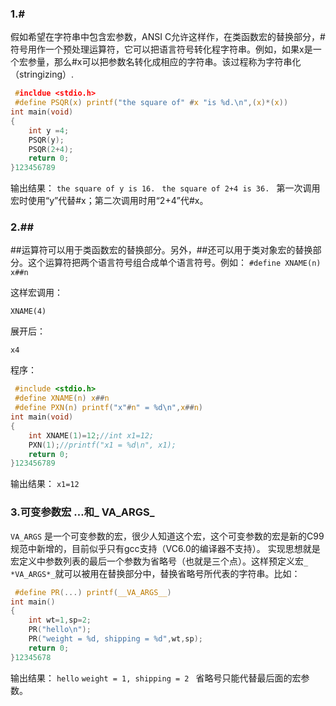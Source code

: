 ### 1.# 

假如希望在字符串中包含宏参数，ANSI C允许这样作，在类函数宏的替换部分，#符号用作一个预处理运算符，它可以把语言符号转化程字符串。例如，如果x是一个宏参量，那么#x可以把参数名转化成相应的字符串。该过程称为字符串化（stringizing）.

```c
 #incldue <stdio.h>
 #define PSQR(x) printf("the square of" #x "is %d.\n",(x)*(x))
int main(void)
{
    int y =4;
    PSQR(y);
    PSQR(2+4);
    return 0;
}123456789
```

输出结果： 
`the square of y is 16. `
`the square of 2+4 is 36. `
第一次调用宏时使用“y”代替#x；第二次调用时用“2+4”代#x。 

### 2.## 

##运算符可以用于类函数宏的替换部分。另外，##还可以用于类对象宏的替换部分。这个运算符把两个语言符号组合成单个语言符号。例如： 
`#define XNAME(n) x##n`

这样宏调用： 

`XNAME(4)` 

展开后： 

`x4` 

程序：

```c
 #include <stdio.h>
 #define XNAME(n) x##n
 #define PXN(n) printf("x"#n" = %d\n",x##n)
int main(void)
{
    int XNAME(1)=12;//int x1=12;
    PXN(1);//printf("x1 = %d\n", x1);
    return 0;
}123456789
```

输出结果： 
`x1=12` 

### 3.可变参数宏 …和_ VA_ARGS_ 

`VA_ARGS` 是一个可变参数的宏，很少人知道这个宏，这个可变参数的宏是新的C99规范中新增的，目前似乎只有gcc支持（VC6.0的编译器不支持）。 
实现思想就是宏定义中参数列表的最后一个参数为省略号（也就是三个点）。这样预定义宏`_ *VA_ARGS*_`就可以被用在替换部分中，替换省略号所代表的字符串。比如：

```c
 #define PR(...) printf(__VA_ARGS__)
int main()
{
    int wt=1,sp=2;
    PR("hello\n");
    PR("weight = %d, shipping = %d",wt,sp);
    return 0;
}12345678
```

输出结果： 
`hello`
`weight = 1, shipping = 2 `
省略号只能代替最后面的宏参数。 